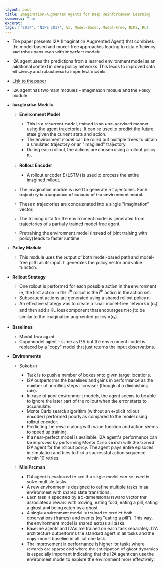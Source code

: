 ```yaml
---
layout: post
title: Imagination-Augmented Agents for Deep Reinforcement Learning
comments: True
excerpt: 
tags: ['2017', 'NIPS 2017', AI, Model-Based, Model-Free, NIPS, RL]
---
```


* The paper presents I2A (Imagination Augmented Agent) that combines the model-based and model-free approaches leading to data efficiency and robustness even with imperfect models.

* I2A agent uses the predictions from a learned environment model as an additional context in deep policy networks. This leads to improved data efficiency and robustness to imperfect models. 

* [Link to the paper](https://arxiv.org/abs/1707.06203)

* I2A agent has two main modules - Imagination module and the Policy module.

* **Imagination Module** 

    * **Environment Model**
      * This is a recurrent model, trained in an unsupervised manner using the agent trajectories. It can be used to predict the future state given the current state and action.
      * The environment model can be rolled out multiple times to obtain a simulated trajectory or an "imagined" trajectory.
      * During each rollout, the actions are chosen using a rollout policy &pi;<sub>r</sub>.

    * **Rollout Encoder**
        * A rollout encoder *E* (LSTM) is used to process the entire imagined rollout.
    * The imagination module is used to generate *n* trajectories. Each trajectory is a sequence of outputs of the environment model.
    * These *n* trajectories are concatenated into a single "imagination" vector.
    * The training data for the environment model is generated from trajectories of a partially trained model-free agent.
    * Pretraining the environment model (instead of joint training with policy) leads to faster runtime.
    
    
* **Policy Module**
    
    * This module uses the output of both model-based path and model-free path as its input. It generates the policy vector and value function.
      

* **Rollout Strategy**
    * One rollout is performed for each possible action in the environment ie, the first action in the i<sup>th</sup> rollout is the i<sup>th</sup> action in the action set.
    * Subsequent actions are generated using a shared rollout policy &pi;<sub>'</sub>
    * An effective strategy was to create a small model-free network &pi;<sub>'</sub>(o<sub>t</sub>) and then add a KL loss component that encourages &pi;<sub>'</sub>(o<sub>t</sub>)to be similar to the imagination augmented policy &pi;(o<sub>t</sub>).

* **Baselines**
    * Model-free agent
    * Copy-model agent - same as I2A but the environment model is replaced by a "copy" model that just returns the input observations.
      
* **Environments**
    * Sokoban
        * Task is to push a number of boxes onto given target locations.
        * I2A outperforms the baselines and gains in performance as the number of unrolling steps increases (though at a diminishing rate).
        * In case of poor environment models, the agent seems to be able to ignore the later part of the rollout when the error starts to accumulate.
        * Monte Carlo search algorithm (without an explicit rollout encoder) performed poorly as compared to the model using rollout encoder.
        * Predicting the reward along with value function and action seems to speed up training.
        * If a near-perfect model is available, I2A agent's performance can be improved by performing Monte Carlo search with the trained I2A agent for the rollout policy. The agent plays entire episodes in simulation and tries to find a successful action sequence within 10 retries.
   
   * **MiniPacman**
        * I2A agent is evaluated to see if a single model can be used to solve multiple tasks.
        * A new environment is designed to define multiple tasks in an environment with shared state transitions.
        * Each task is specified by a 5-dimensional reward vector that associates a reward with moving, eating food, eating a pill, eating a ghost and being eaten by a ghost.
        * A single environment model is trained to predict both observations (frames) and events (eg "eating a pill"). This way, the environment model is shared across all tasks. 
        * Baseline agents and I2As are trained on each task separately. I2A architecture outperforms the standard agent in all tasks and the copy-model
baseline in all but one task. 
        * The improvement in performance is higher for tasks where rewards are sparse and where the anticipation
of ghost dynamics is especially important indicating that the I2A agent can use the environment model to explore the environment more effectively.